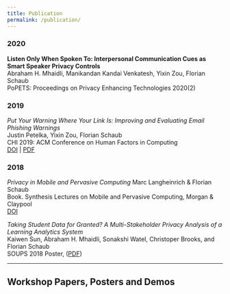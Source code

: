 ```yaml
---
title: Publication
permalink: /publication/
---
```


### 2020

__Listen Only When Spoken To: Interpersonal Communication Cues as Smart Speaker Privacy Controls__<br>
Abraham H. Mhaidli, Manikandan Kandai Venkatesh, Yixin Zou, Florian Schaub<br>
PoPETS: Proceedings on Privacy Enhancing Technologies 2020(2)<br>

### 2019

_Put Your Warning Where Your Link Is: Improving and Evaluating Email Phishing Warnings_<br>
Justin Petelka, Yixin Zou, Florian Schaub<br>
CHI 2019: ACM Conference on Human Factors in Computing<br>
[DOI](https://doi.org/10.1145/3290605.3300748) | [PDF](https://yixinzou.github.io/publications/chi2019-petelka.pdf)

### 2018

_Privacy in Mobile and Pervasive Computing_
Marc Langheinrich & Florian Schaub<br>
Book. Synthesis Lectures on Mobile and Pervasive Computing, Morgan & Claypool<br>
[DOI](https://doi.org/10.2200/S00882ED1V01Y201810MPC013)

_Taking Student Data for Granted? A Multi-Stakeholder Privacy Analysis of a Learning Analytics System_<br>
Kaiwen Sun, Abraham H. Mhaidli, Sonakshi Watel, Christoper Brooks, and Florian Schaub<br>
SOUPS 2018 Poster, ([PDF](https://www.usenix.org/sites/default/files/soups2018posters-sun.pdf))

<hr>

## Workshop Papers, Posters and Demos


